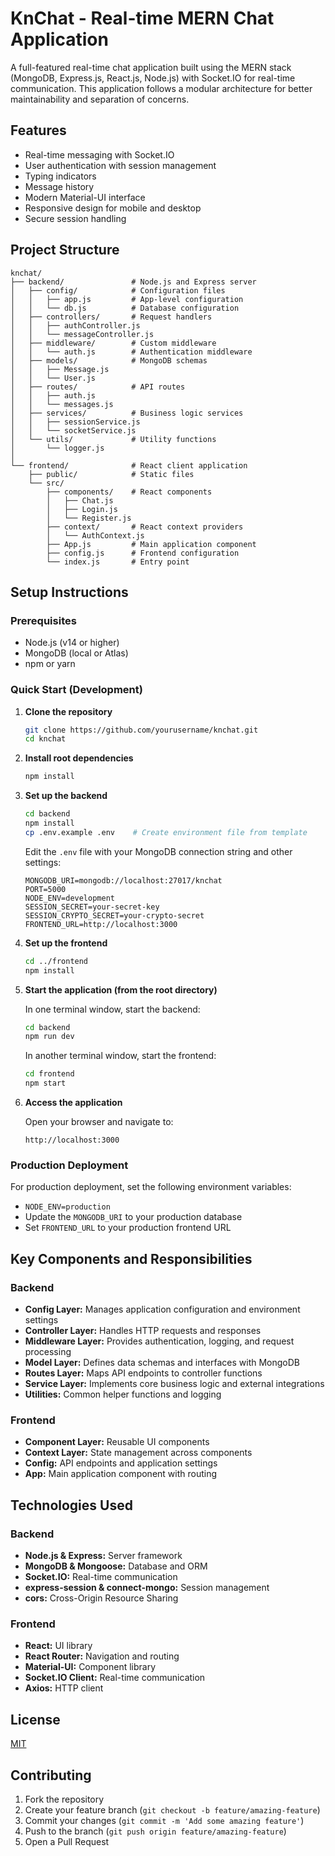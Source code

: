 # KnChat - Real-time MERN Chat Application

A full-featured real-time chat application built using the MERN stack (MongoDB, Express.js, React.js, Node.js) with Socket.IO for real-time communication. This application follows a modular architecture for better maintainability and separation of concerns.

## Features
- Real-time messaging with Socket.IO
- User authentication with session management
- Typing indicators
- Message history
- Modern Material-UI interface
- Responsive design for mobile and desktop
- Secure session handling

## Project Structure

```
knchat/
├── backend/               # Node.js and Express server
│   ├── config/            # Configuration files
│   │   ├── app.js         # App-level configuration
│   │   └── db.js          # Database configuration
│   ├── controllers/       # Request handlers
│   │   ├── authController.js
│   │   └── messageController.js
│   ├── middleware/        # Custom middleware
│   │   └── auth.js        # Authentication middleware
│   ├── models/            # MongoDB schemas
│   │   ├── Message.js
│   │   └── User.js
│   ├── routes/            # API routes
│   │   ├── auth.js
│   │   └── messages.js
│   ├── services/          # Business logic services
│   │   ├── sessionService.js
│   │   └── socketService.js
│   └── utils/             # Utility functions
│       └── logger.js
│
└── frontend/              # React client application
    ├── public/            # Static files
    └── src/
        ├── components/    # React components
        │   ├── Chat.js
        │   ├── Login.js
        │   └── Register.js
        ├── context/       # React context providers
        │   └── AuthContext.js
        ├── App.js         # Main application component
        ├── config.js      # Frontend configuration
        └── index.js       # Entry point
```

## Setup Instructions

### Prerequisites
- Node.js (v14 or higher)
- MongoDB (local or Atlas)
- npm or yarn

### Quick Start (Development)

1. **Clone the repository**
   ```bash
   git clone https://github.com/yourusername/knchat.git
   cd knchat
   ```

2. **Install root dependencies**
   ```bash
   npm install
   ```

3. **Set up the backend**
   ```bash
   cd backend
   npm install
   cp .env.example .env    # Create environment file from template
   ```
   
   Edit the `.env` file with your MongoDB connection string and other settings:
   ```
   MONGODB_URI=mongodb://localhost:27017/knchat
   PORT=5000
   NODE_ENV=development
   SESSION_SECRET=your-secret-key
   SESSION_CRYPTO_SECRET=your-crypto-secret
   FRONTEND_URL=http://localhost:3000
   ```

4. **Set up the frontend**
   ```bash
   cd ../frontend
   npm install
   ```

5. **Start the application (from the root directory)**
   
   In one terminal window, start the backend:
   ```bash
   cd backend
   npm run dev
   ```
   
   In another terminal window, start the frontend:
   ```bash
   cd frontend
   npm start
   ```
   
6. **Access the application**
   
   Open your browser and navigate to:
   ```
   http://localhost:3000
   ```

### Production Deployment

For production deployment, set the following environment variables:
- `NODE_ENV=production`
- Update the `MONGODB_URI` to your production database
- Set `FRONTEND_URL` to your production frontend URL

## Key Components and Responsibilities

### Backend

- **Config Layer:** Manages application configuration and environment settings
- **Controller Layer:** Handles HTTP requests and responses
- **Middleware Layer:** Provides authentication, logging, and request processing
- **Model Layer:** Defines data schemas and interfaces with MongoDB
- **Routes Layer:** Maps API endpoints to controller functions
- **Service Layer:** Implements core business logic and external integrations
- **Utilities:** Common helper functions and logging

### Frontend

- **Component Layer:** Reusable UI components
- **Context Layer:** State management across components
- **Config:** API endpoints and application settings
- **App:** Main application component with routing

## Technologies Used

### Backend
- **Node.js & Express:** Server framework
- **MongoDB & Mongoose:** Database and ORM
- **Socket.IO:** Real-time communication
- **express-session & connect-mongo:** Session management
- **cors:** Cross-Origin Resource Sharing

### Frontend
- **React:** UI library
- **React Router:** Navigation and routing
- **Material-UI:** Component library
- **Socket.IO Client:** Real-time communication
- **Axios:** HTTP client

## License

[MIT](LICENSE)

## Contributing

1. Fork the repository
2. Create your feature branch (`git checkout -b feature/amazing-feature`)
3. Commit your changes (`git commit -m 'Add some amazing feature'`)
4. Push to the branch (`git push origin feature/amazing-feature`)
5. Open a Pull Request 